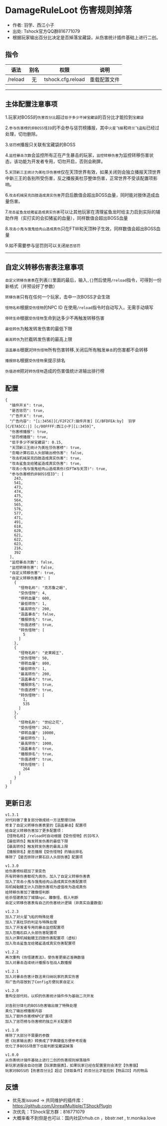 # DamageRuleLoot 伤害规则掉落

- 作者: 羽学、西江小子
- 出处: Tshock官方QQ群816771079
- 根据玩家输出百分比决定是否掉落宝藏袋，从伤害统计插件基础上进行二创。

## 指令

| 语法      |  别名 |                         权限                        |   说明   |
| ------- | :-: | :-----------------------------------------------: | :----: |
| /reload |  无  | tshock.cfg.reload | 重载配置文件 |

---

## 主体配置注意事项

1.玩家对BOSS的`伤害百分比`超过`低于多少不掉宝藏袋`的百分比才能捡到`宝藏袋`

2.`参与伤害榜的非BOSS怪ID`的不会参与惩罚榜播报，其中`火星飞碟`和`荷兰飞盗船`已经过处理，切勿删除。

3.`惩罚榜`播报只关联有宝藏袋的BOSS

4.`监控暴击次数`会监控所有正在产生暴击的玩家，`监控转移伤害`为监控转移伤害状态，该功能为开发者专用，切勿开启，否则会刷屏。

5.`天顶新三王统计为美杜莎伤害榜`仅在天顶世界有效，如果关闭则会独立播报天顶世界中新三王的各别所受伤害，反之播报美杜莎整体伤害，正常世界不受该配置项影响。

6.`攻击机械吴克四肢造成真实伤害`开启后数值会超出BOSS血量，同时能对肢体造成血量伤害。

7.`攻击鲨鱼龙给猪鲨造成真实伤害`可以让其他玩家在清理鲨鱼龙时给主力启到实际的辅助作用（实打实的会扣猪鲨的血量），同样数值会超出BOSS血量

8.`攻击小鬼与饿鬼给肉山造成真伤`只在FTW和天顶种子生效，同样数值会超出BOSS血量

9.如不需要参与惩罚则可以关闭`是否惩罚`

---

## 自定义转移伤害表注意事项

`自定义转移伤害表`在列表`[]`里面的最后，输入`,{}`然后使用`/reload`指令，可得到一份新格式（并预设好了参数）

`转移伤害`只有在任何一个玩家，击中一次BOSS才会生效

`怪物名称`根据`受伤怪物`的NPC ID 在使用`/reload`指令时自动写入，无需手动填写

`停转生命`根据`受伤怪物`生命到达多少不再触发转移伤害

`最低转伤`为触发转发伤害的最低下限

`最高转伤`为拦截转发伤害的最高上限

`涵盖暴击`根据对`转伤怪物`所有伤害转移,关闭后所有触发`暴击`的伤害都不会转移

`播报排名`根据`受伤怪物`来提示排名

`伤值进榜`把对`转伤怪物`造成的伤害值统计进输出排行榜

## 配置

```json5
{
  "插件开关": true,
  "是否惩罚": true,
  "广告开关": true,
  "广告内容": "[i:3456][C/F2F2C7:插件开发] [C/BFDFEA:by]  羽学 [C/E7A5CC:|] [c/00FFFF:西江小子][i:3459]",
  "伤害榜播报": true,
  "惩罚榜播报": true,
  "低于多少不掉宝藏袋": 0.15,
  "天顶新三王统计为美杜莎伤害榜": true,
  "忽略计算石巨人头部输出榜伤害": false,
  "攻击机械吴克四肢造成真实伤害": true,
  "攻击鲨鱼龙给猪鲨造成真实伤害": true,
  "攻击小鬼与饿鬼给肉山造成真伤(仅FTW与天顶)": true,
  "参与伤害榜的非BOSS怪ID": [
    243,
    541,
    473,
    474,
    475,
    564,
    565,
    576,
    577,
    471,
    491,
    618,
    620,
    621,
    622,
    623,
    216,
    392
  ],
  "监控暴击次数": false,
  "监控转移伤害": false,
  "自定义转移伤害": true,
  "自定义转移伤害表": [
    {
      "怪物名称": "克苏鲁之眼",
      "受伤怪物": 4,
      "停转血量": 600,
      "最低转伤": 1,
      "最高转伤": 200,
      "涵盖暴击": false,
      "播报排名": true,
      "伤值进榜": true,
      "转伤怪物": [
        5
      ]
    },
    {
      "怪物名称": "史莱姆王",
      "受伤怪物": 50,
      "停转血量": 800,
      "最低转伤": 1,
      "最高转伤": 200,
      "涵盖暴击": true,
      "播报排名": true,
      "伤值进榜": true,
      "转伤怪物": [
        1,
        535
      ]
    },
    {
      "怪物名称": "世纪之花",
      "受伤怪物": 262,
      "停转血量": 10000,
      "最低转伤": 1,
      "最高转伤": 1000,
      "涵盖暴击": true,
      "播报排名": true,
      "伤值进榜": true,
      "转伤怪物": [
        264
      ]
    }
  ]
}
```

## 更新日志

```
v1.3.1
对代码做了重复部分做成统一方法整理归纳
修复了自定义转移伤害表里的【涵盖暴击】配置项
给自定义转移伤害加了更多配置项：
【怪物名称】/reload时自动根据【受伤怪物】的ID写入
【最低转伤】触发转发伤害的最低下限
【最高转伤】触发转发伤害的最高上限
【播报排名】是否播报【受伤怪物】的输出排名
移除了【是否排除计算石巨人头部伤害】配置项

v1.3.0
给伤害榜标题加了渐变色
所有转移伤害都视为真伤，加入了自定义转移伤害表
加入了攻击小鬼与饿鬼给肉山造成真实伤害配置项
将机械骷髅王计入四肢伤害视为虚值改为造成真伤
给转移伤害加了雕像怪判断
给杀怪建表加了城镇npc、雕像怪、假人判断
自定义转移伤害表有自己的伤害统计逻辑（非真实血量数值）

v1.2.3
加入了对火星飞船的特殊处理
加入了美杜莎的判定与特殊处理
加入了开发者专用的暴击监控配置项
加入忽略石巨人头部伤害配置项
加入计算机械骷髅王四肢伤害配置项（虚标）
加入攻击鲨鱼龙给猪鲨造成真实伤害配置项

v1.2.2
再次重构《伤怪建表法》，使伤害更接近准确数值
加入对暴击连续统计播报与怯战人数播报

v1.2.1
加入对暴击伤害计数法来归纳玩家的真实伤害
将广告内容放到了Config方便玩家自定义

v1.2.0
重构全部代码，以枳的伤害统计插件作为基础二次开发

对各别分体化的BOSS伤害输出做了特殊处理
美化了输出榜播报内容
加入了额外伤害榜NPC扩展项
加入了惩罚榜与伤害榜的独立开关配置项

v1.1.0
移除了大部分不需要的参数
把《玩家输出表》转换成了字典键值方便参考观看
优化了多BOSS场景下也能判断宝藏袋掉落

v1.0.0
从伤害统计插件基础上进行二创的伤害规则掉落插件
新玩家进服会自动创建【玩家数据表】，如果玩家已经在配置里则会清空【伤害值】
玩家对BOSS的【伤害百分比】超过【领取条件】的百分比才能捡到【物品ID】内的物品

```

## 反馈

- 优先发issued -> 共同维护的插件库：https://github.com/UnrealMultiple/TShockPlugin
- 次优先：TShock官方群：816771079
- 大概率看不到但是也可以：国内社区trhub.cn ，bbstr.net , tr.monika.love
